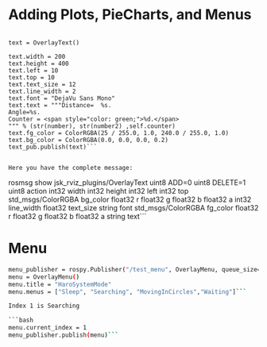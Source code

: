 
# Adding Plots, PieCharts, and Menus

```text_pub = rospy.Publisher("/text_sample", OverlayText, queue_size=1)

text = OverlayText()

text.width = 200
text.height = 400
text.left = 10
text.top = 10
text.text_size = 12
text.line_width = 2
text.font = "DejaVu Sans Mono"
text.text = """Distance=  %s.
Angle=%s.
Counter = <span style="color: green;">%d.</span>
""" % (str(number), str(number2) ,self.counter)
text.fg_color = ColorRGBA(25 / 255.0, 1.0, 240.0 / 255.0, 1.0)
text.bg_color = ColorRGBA(0.0, 0.0, 0.0, 0.2)
text_pub.publish(text)```


Here you have the complete message:

```
rosmsg show jsk_rviz_plugins/OverlayText
uint8 ADD=0
uint8 DELETE=1
uint8 action
int32 width
int32 height
int32 left
int32 top
std_msgs/ColorRGBA bg_color
  float32 r
  float32 g
  float32 b
  float32 a
int32 line_width
float32 text_size
string font
std_msgs/ColorRGBA fg_color
  float32 r
  float32 g
  float32 b
  float32 a
string text```


# Menu

```bash
menu_publisher = rospy.Publisher("/test_menu", OverlayMenu, queue_size=1)
menu = OverlayMenu()
menu.title = "HaroSystemMode"
menu.menus = ["Sleep", "Searching", "MovingInCircles","Waiting"]```

Index 1 is Searching

```bash
menu.current_index = 1
menu_publisher.publish(menu)```

